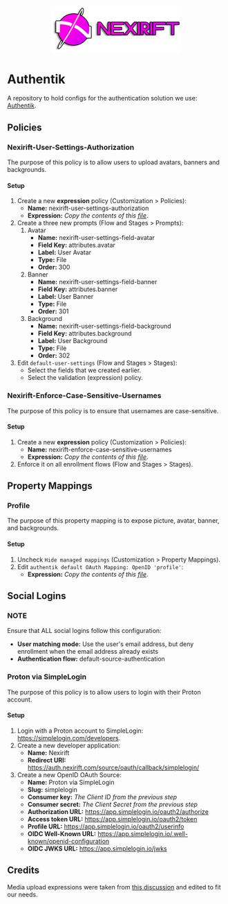 <p align="center">
<img src="https://raw.githubusercontent.com/Nexirift/.github/main/banner.svg" width="300" />
</p>

# Authentik

A repository to hold configs for the authentication solution we use:
[Authentik](https://goauthentik.io/).

## Policies

### Nexirift-User-Settings-Authorization

The purpose of this policy is to allow users to upload avatars, banners and
backgrounds.

#### Setup

1. Create a new **expression** policy (Customization > Policies):
    - **Name:** nexirift-user-settings-authorization
    - **Expression:** _Copy the contents of this
      [file](https://raw.githubusercontent.com/Nexirift/authentik/main/policies/nexirift-user-settings-authorization.py)_.
2. Create a three new prompts (Flow and Stages > Prompts):
    1. Avatar
        - **Name:** nexirift-user-settings-field-avatar
        - **Field Key:** attributes.avatar
        - **Label:** User Avatar
        - **Type:** File
        - **Order:** 300
    2. Banner
        - **Name:** nexirift-user-settings-field-banner
        - **Field Key:** attributes.banner
        - **Label:** User Banner
        - **Type:** File
        - **Order:** 301
    3. Background
        - **Name:** nexirift-user-settings-field-background
        - **Field Key:** attributes.background
        - **Label:** User Background
        - **Type:** File
        - **Order:** 302
3. Edit `default-user-settings` (Flow and Stages > Stages):
    - Select the fields that we created earlier.
    - Select the validation (expression) policy.

### Nexirift-Enforce-Case-Sensitive-Usernames

The purpose of this policy is to ensure that usernames are case-sensitive.

#### Setup

1. Create a new **expression** policy (Customization > Policies):
    - **Name:** nexirift-enforce-case-sensitive-usernames
    - **Expression:** _Copy the contents of this
      [file](https://raw.githubusercontent.com/Nexirift/authentik/main/policies/nexirift-enforce-case-sensitive-usernames.py)_.
2. Enforce it on all enrollment flows (Flow and Stages > Stages).

## Property Mappings

### Profile

The purpose of this property mapping is to expose picture, avatar, banner, and
backgrounds.

#### Setup

1. Uncheck `Hide managed mappings` (Customization > Property Mappings).
2. Edit `authentik default OAuth Mapping: OpenID 'profile'`:
    - **Expression:** _Copy the contents of this
      [file](https://raw.githubusercontent.com/Nexirift/authentik/main/property-mappings/profile.py)_.

## Social Logins

### NOTE

Ensure that ALL social logins follow this configuration:

-   **User matching mode:** Use the user's email address, but deny enrollment
    when the email address already exists
-   **Authentication flow:** default-source-authentication

### Proton via SimpleLogin

The purpose of this policy is to allow users to login with their Proton account.

#### Setup

1. Login with a Proton account to SimpleLogin:
   https://simplelogin.com/developers.
2. Create a new developer application:
    - **Name:** Nexirift
    - **Redirect URI:**
      https://auth.nexirift.com/source/oauth/callback/simplelogin/
3. Create a new OpenID OAuth Source:
    - **Name:** Proton via SimpleLogin
    - **Slug:** simplelogin
    - **Consumer key:** _The Client ID from the previous step_
    - **Consumer secret:** _The Client Secret from the previous step_
    - **Authorization URL:** https://app.simplelogin.io/oauth2/authorize
    - **Access token URL:** https://app.simplelogin.io/oauth2/token
    - **Profile URL:** https://app.simplelogin.io/oauth2/userinfo
    - **OIDC Well-Known URL:**
      https://app.simplelogin.io/.well-known/openid-configuration
    - **OIDC JWKS URL:** https://app.simplelogin.io/jwks

## Credits

Media upload expressions were taken from
[this discussion](https://github.com/goauthentik/authentik/discussions/6824) and
edited to fit our needs.
